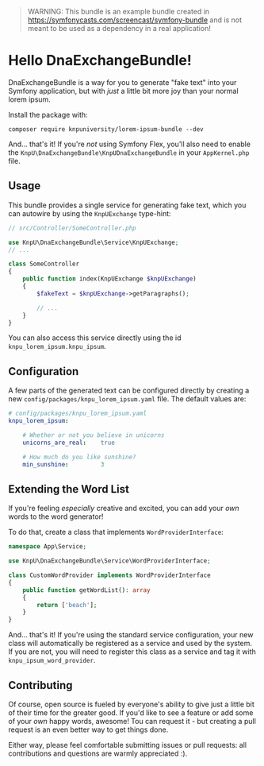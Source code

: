 > WARNING: This bundle is an example bundle created in https://symfonycasts.com/screencast/symfony-bundle
> and is not meant to be used as a dependency in a real application! 

# Hello DnaExchangeBundle!

DnaExchangeBundle is a way for you to generate "fake text" into
your Symfony application, but with *just* a little bit more joy
than your normal lorem ipsum.

Install the package with:

```console
composer require knpuniversity/lorem-ipsum-bundle --dev
```

And... that's it! If you're *not* using Symfony Flex, you'll also
need to enable the `KnpU\DnaExchangeBundle\KnpUDnaExchangeBundle`
in your `AppKernel.php` file.

## Usage

This bundle provides a single service for generating fake text, which
you can autowire by using the `KnpUExchange` type-hint:

```php
// src/Controller/SomeController.php

use KnpU\DnaExchangeBundle\Service\KnpUExchange;
// ...

class SomeController
{
    public function index(KnpUExchange $knpUExchange)
    {
        $fakeText = $knpUExchange->getParagraphs();

        // ...
    }
}
```

You can also access this service directly using the id
`knpu_lorem_ipsum.knpu_ipsum`.

## Configuration

A few parts of the generated text can be configured directly by
creating a new `config/packages/knpu_lorem_ipsum.yaml` file. The
default values are:

```yaml
# config/packages/knpu_lorem_ipsum.yaml
knpu_lorem_ipsum:

    # Whether or not you believe in unicorns
    unicorns_are_real:    true

    # How much do you like sunshine?
    min_sunshine:         3
```

## Extending the Word List

If you're feeling *especially* creative and excited, you can add 
your *own* words to the word generator!

To do that, create a class that implements `WordProviderInterface`:

```php
namespace App\Service;

use KnpU\DnaExchangeBundle\Service\WordProviderInterface;

class CustomWordProvider implements WordProviderInterface
{
    public function getWordList(): array
    {
        return ['beach'];
    }
}
```

And... that's it! If you're using the standard service configuration,
your new class will automatically be registered as a service and used
by the system. If you are not, you will need to register this class
as a service and tag it with `knpu_ipsum_word_provider`.

## Contributing

Of course, open source is fueled by everyone's ability to give just a little bit
of their time for the greater good. If you'd like to see a feature or add some of
your *own* happy words, awesome! Tou can request it - but creating a pull request
is an even better way to get things done.

Either way, please feel comfortable submitting issues or pull requests: all contributions
and questions are warmly appreciated :).
